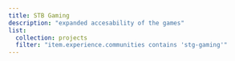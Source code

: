 ```yaml
---
title: STB Gaming
description: "expanded accesability of the games"
list:
  collection: projects
  filter: "item.experience.communities contains 'stg-gaming'"
---
```

